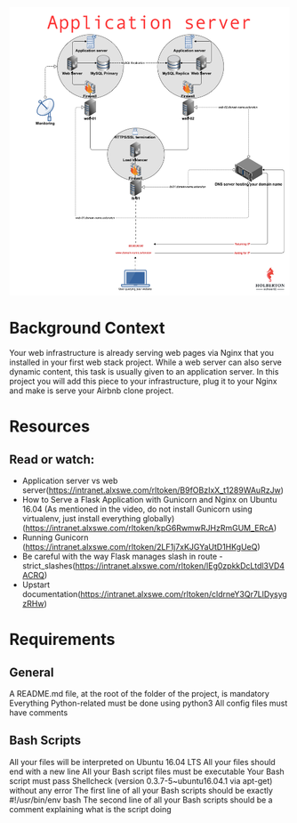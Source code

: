 ![](./c7d1ed0a2e10d1b4e9b3.jpg)


# Background Context

Your web infrastructure is already serving web pages via Nginx that you installed in your first web stack project. While a web server can also serve dynamic content, this task is usually given to an application server. In this project you will add this piece to your infrastructure, plug it to your Nginx and make is serve your Airbnb clone project.

# Resources
## Read or watch:

- Application server vs web server(https://intranet.alxswe.com/rltoken/B9fOBzIxX_t1289WAuRzJw)
- How to Serve a Flask Application with Gunicorn and Nginx
on Ubuntu 16.04 (As mentioned in the video, do not install Gunicorn using
virtualenv, just install everything globally)(https://intranet.alxswe.com/rltoken/kpG6RwmwRJHzRmGUM_ERcA)
- Running Gunicorn (https://intranet.alxswe.com/rltoken/2LF1j7xKJGYaUtD1HKgUeQ)
- Be careful with the way Flask manages slash in route - strict_slashes(https://intranet.alxswe.com/rltoken/lEg0zpkkDcLtdl3VD4ACRQ)
- Upstart documentation(https://intranet.alxswe.com/rltoken/cldrneY3Qr7LlDysygzRHw)
# Requirements
## General
A README.md file, at the root of the folder of the project, is mandatory
Everything Python-related must be done using python3
All config files must have comments
## Bash Scripts
All your files will be interpreted on Ubuntu 16.04 LTS
All your files should end with a new line
All your Bash script files must be executable
Your Bash script must pass Shellcheck (version 0.3.7-5~ubuntu16.04.1 via apt-get) without any error
The first line of all your Bash scripts should be exactly #!/usr/bin/env bash
The second line of all your Bash scripts should be a comment explaining what is the script doing
